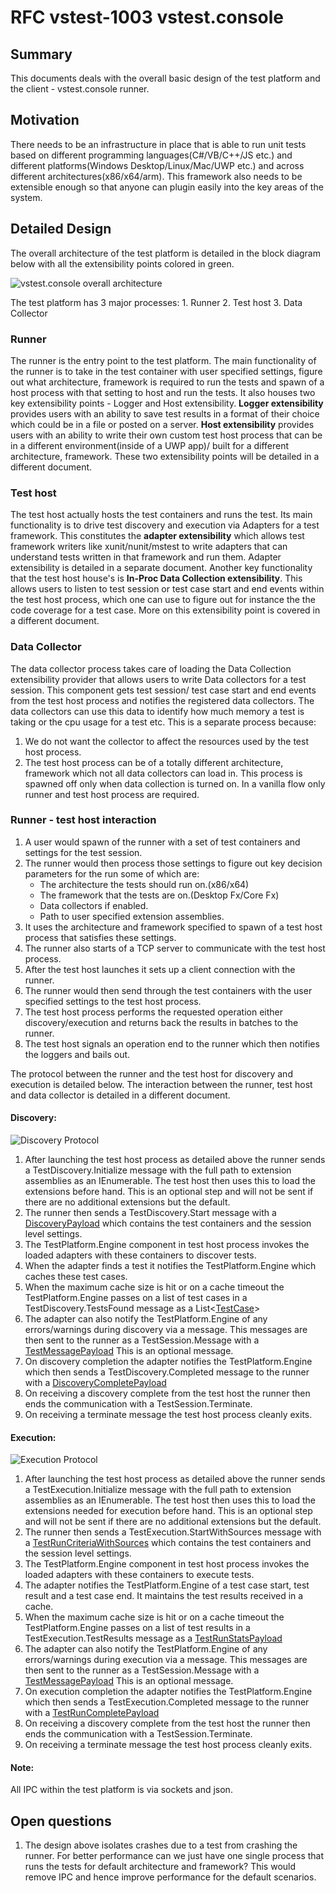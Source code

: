 # RFC vstest-1003 vstest.console

## Summary
This documents deals with the overall basic design of the test platform and the client - vstest.console runner.

## Motivation
There needs to be an infrastructure in place that is able to run unit tests based on different programming languages(C#/VB/C++/JS etc.) and different platforms(Windows Desktop/Linux/Mac/UWP etc.) and across different architectures(x86/x64/arm). This framework also needs to be extensible enough so that anyone can plugin easily into the key areas of the system.

## Detailed Design

The overall architecture of the test platform is detailed in the block diagram below with all the extensibility points colored in green. 

![vstest.console overall architecture]()

The test platform has 3 major processes:
	1. Runner
	2. Test host
	3. Data Collector

### Runner
The runner is the entry point to the test platform. The main functionality of the runner is to take in the test container with user specified settings, figure out what architecture, framework is required to run the tests and spawn of a host process with that setting to host and run the tests. It also houses two key extensibility points - Logger and Host extensibility. **Logger extensibility** provides users with an ability to save test results in a format of their choice which could be in a file or posted on a server. **Host extensibility** provides users with an ability to write their own custom test host process that can be in a different environment(inside of a UWP app)/ built for a different architecture, framework. These two extensibility points will be detailed in a different document.

### Test host
The test host actually hosts the test containers and runs the test. Its main functionality is to drive test discovery and execution via Adapters for a test framework. This constitutes the **adapter extensibility** which allows test framework writers like xunit/nunit/mstest to write adapters that can understand tests written in that framework and run them. Adapter extensibility is detailed in a separate document. Another key functionality that the test host house's is **In-Proc Data Collection extensibility**. This allows users to listen to test session or test case start and end events within the test host process, which one can use to figure out for instance the the code coverage for a test case. More on this extensibility point is covered in a different document.

### Data Collector
The data collector process takes care of loading the Data Collection extensibility provider that allows users to write Data collectors for a test session. This component gets test session/ test case start and end events from the test host process and notifies the registered data collectors. The data collectors can use this data to identify how much memory a test is taking or the cpu usage for a test etc. This is a separate process because:
1. We do not want the collector to affect the resources used by the test host process.
2. The test host process can be of a totally different architecture, framework which not all data collectors can load in.
This process is spawned off only when data collection is turned on. In a vanilla flow only runner and test host process are required. 

### Runner - test host interaction
1. A user would spawn of the runner with a set of test containers and settings for the test session. 
2. The runner would then process those settings to figure out key decision parameters for the run some of which are:
	* The architecture the tests should run on.(x86/x64)
	* The framework that the tests are on.(Desktop Fx/Core Fx)
	* Data collectors if enabled.
	* Path to user specified extension assemblies.
3. It uses the architecture and framework specified to spawn of a test host process that satisfies these settings.
4. The runner also starts of a TCP server to communicate with the test host process. 
5. After the test host launches it sets up a client connection with the runner. 
6. The runner would then send through the test containers with the user specified settings to the test host process.
7. The test host process performs the requested operation either discovery/execution and returns back the results in batches to the runner.
8. The test host signals an operation end to the runner which then notifies the loggers and bails out.

The protocol between the runner and the test host for discovery and execution is detailed below. The interaction between the runner, test host and data collector is detailed in a different document.

#### Discovery:	
![Discovery Protocol](https://github.com/AbhitejJohn/vstest-docs/blob/RFCvstestconsole/RFCs/Images/vstest.console-discovery.png)								
1. After launching the test host process as detailed above the runner sends a TestDiscovery.Initialize message with the full path to extension assemblies as an IEnumerable<string>. The test host then uses this to load the extensions before hand. This is an optional step and will not be sent if there are no additional extensions but the default.
2. The runner then sends a TestDiscovery.Start message with a [DiscoveryPayload](https://github.com/Microsoft/vstest/blob/master/src/Microsoft.TestPlatform.ObjectModel/Client/DiscoveryCriteria.cs) which contains the test containers and the session level settings.
3. The TestPlatform.Engine component in test host process invokes the loaded adapters with these containers to discover tests.
4. When the adapter finds a test it notifies the TestPlatform.Engine which caches these test cases.
5. When the maximum cache size is hit or on a cache timeout the TestPlatform.Engine passes on a list of test cases in a TestDiscovery.TestsFound message as a List<[TestCase](https://github.com/Microsoft/vstest/blob/master/src/Microsoft.TestPlatform.ObjectModel/TestCase.cs)>
6. The adapter can also notify the TestPlatform.Engine of any errors/warnings during discovery via a message. This messages are then sent to the runner as a TestSession.Message with a [TestMessagePayload](https://github.com/Microsoft/vstest/blob/master/src/Microsoft.TestPlatform.CommunicationUtilities/Messages/TestMessagePayload.cs) This is an optional message.
7. On discovery completion the adapter notifies the TestPlatform.Engine which then sends a TestDiscovery.Completed message to the runner with a [DiscoveryCompletePayload](https://github.com/Microsoft/vstest/blob/master/src/Microsoft.TestPlatform.CommunicationUtilities/Messages/DiscoveryCompletePayload.cs)
8. On receiving a discovery complete from the test host the runner then ends the communication with a TestSession.Terminate.
9. On receiving a terminate message the test host process cleanly exits.
	
#### Execution:
![Execution Protocol](https://github.com/AbhitejJohn/vstest-docs/blob/RFCvstestconsole/RFCs/Images/vstest.console-execution.png)
1. After launching the test host process as detailed above the runner sends a TestExecution.Initialize message with the full path to extension assemblies as an IEnumerable<string>. The test host then uses this to load the extensions needed for execution before hand. This is an optional step and will not be sent if there are no additional extensions but the default.
2. The runner then sends a TestExecution.StartWithSources message with a [TestRunCriteriaWithSources](https://github.com/Microsoft/vstest/blob/master/src/Microsoft.TestPlatform.CommunicationUtilities/ObjectModel/TestRunCriteriaWithSources.cs) which contains the test containers and the session level settings.
3. The TestPlatform.Engine component in test host process invokes the loaded adapters with these containers to execute tests.
4. The adapter notifies the TestPlatform.Engine of a test case start, test result and a test case end. It maintains the test results received in a cache.
5. When the maximum cache size is hit or on a cache timeout the TestPlatform.Engine passes on a list of test results in a TestExecution.TestResults message as a [TestRunStatsPayload](https://github.com/Microsoft/vstest/blob/master/src/Microsoft.TestPlatform.CommunicationUtilities/Messages/TestRunStatsPayload.cs)
6. The adapter can also notify the TestPlatform.Engine of any errors/warnings during execution via a message. This messages are then sent to the runner as a TestSession.Message with a [TestMessagePayload](https://github.com/Microsoft/vstest/blob/master/src/Microsoft.TestPlatform.CommunicationUtilities/Messages/TestMessagePayload.cs) This is an optional message.
7. On execution completion the adapter notifies the TestPlatform.Engine which then sends a TestExecution.Completed message to the runner with a [TestRunCompletePayload](https://github.com/Microsoft/vstest/blob/master/src/Microsoft.TestPlatform.CommunicationUtilities/Messages/TestRunCompletePayload.cs)
8. On receiving a discovery complete from the test host the runner then ends the communication with a TestSession.Terminate.
9. On receiving a terminate message the test host process cleanly exits.


<!--The exact set of switches the vstest.console runner supports is listed here([Todo] add link here.))--> 

#### Note:
All IPC within the test platform is via sockets and json. 

## Open questions
1. The design above isolates crashes due to a test from crashing the runner. For better performance can we just have one single process that runs the tests for default architecture and framework? This would remove IPC and hence improve performance for the default scenarios.
